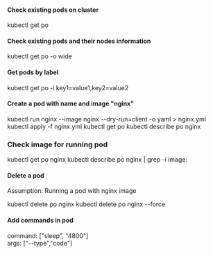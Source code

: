 #### Check existing pods on cluster
kubectl get po

#### Check existing pods and their nodes information
kubectl get po -o wide

#### Get pods by label
kubectl get po -l key1=value1,key2=value2

#### Create a pod with name and image "nginx"
kubectl run nginx --image nginx --dry-run=client -o yaml > nginx.yml
kubectl apply -f nginx.yml
kubectl get po
kubectl describe po nginx

### Check image for running pod
kubectl get po nginx
kubectl describe po nginx | grep -i image:

#### Delete a pod
Assumption: Running a pod with nginx image

kubectl delete po nginx
kubectl delete po nginx --force


#### Add commands in pod
command: ["sleep", "4800"] \
args: ["--type","code"]


